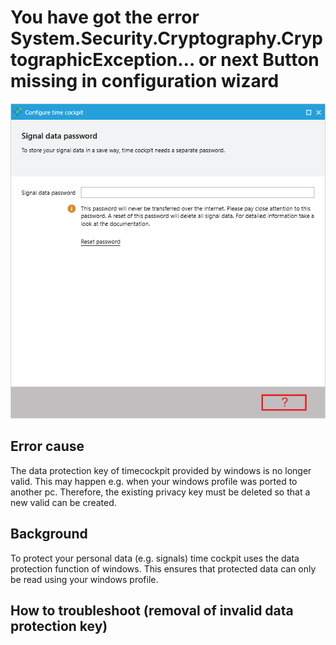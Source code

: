 # You have got the error System.Security.Cryptography.CryptographicException… or next Button missing in configuration wizard

![Next Button Missing](images/next-button-missing-en.png "Next Button Missing")

## Error cause
The data protection key of timecockpit provided by windows is no longer valid. This may happen e.g. when your windows profile was ported to another pc. Therefore, the existing privacy key must be deleted so that a new valid can be created.

## Background
To protect your personal data (e.g. signals) time cockpit uses the data protection function of windows. This ensures that protected data can only be read using your windows profile.

## How to troubleshoot (removal of invalid data protection key)
